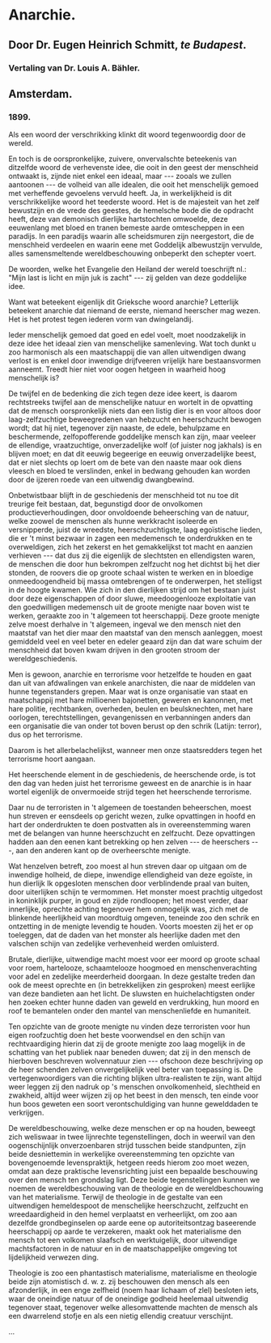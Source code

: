 # Anarchie.

## Door Dr. Eugen Heinrich Schmitt, _te Budapest_.

### Vertaling van Dr. Louis A. Bähler.

## Amsterdam.

### 1899.

Als een woord der verschrikking klinkt dit woord tegenwoordig door de wereld.

En toch is de oorspronkelijke, zuivere, onvervalschte beteekenis van ditzelfde woord de verhevenste idee, die ooit in den geest der menschheid ontwaakt is, zijnde niet enkel een ideaal, maar --- zooals we zullen aantoonen --- de volheid van alle idealen, die ooit het menschelijk gemoed met verheffende gevoelens vervuld heeft. Ja, in werkelijkheid is dit verschrikkelijke woord het teederste woord. Het is de majesteit van het zelf bewustzijn en de vrede des geestes, de hemelsche bode die de opdracht heeft, deze van demonisch dierlijke hartstochten omwoelde, deze eeuwenlang met bloed en tranen bemeste aarde omtescheppen in een paradijs. In een paradijs waarin alle scheidsmuren zijn neergestort, die de menschheid verdeelen en waarin eene met Goddelijk albewustzijn vervulde, alles samensmeltende wereldbeschouwing onbeperkt den schepter voert.

De woorden, welke het Evangelie den Heiland der wereld toeschrijft nl.: "Mijn last is licht en mijn juk is zacht" --- zij gelden van deze goddelijke idee.

Want wat beteekent eigenlijk dit Grieksche woord anarchie? Letterlijk beteekent anarchie dat niemand de eerste, niemand heerscher mag wezen.
Het is het protest tegen iederen vorm van dwingelandij.

Ieder menschelijk gemoed dat goed en edel voelt, moet noodzakelijk in deze idee het ideaal zien van menschelijke samenleving. Wat toch dunkt u zoo harmonisch als een maatschappij die van allen uitwendigen dwang verlost is en enkel door inwendige drijfveeren vrijelijk hare bestaansvormen aanneemt. Treedt hier niet voor oogen hetgeen in waarheid hoog menschelijk is?

De twijfel en de bedenking die zich tegen deze idee keert, is daarom rechtstreeks twijfel aan de menschelijke natuur en wortelt in de opvatting dat de mensch oorspronkelijk niets dan een listig dier is en voor altoos door laag-zelfzuchtige beweegredenen van hebzucht en heerschzucht bewogen wordt; dat hij niet, tegenover zijn naaste, de edele, behulpzame en beschermende, zelfopofferende goddelijke mensch kan zijn, maar veeleer de ellendige, vraatzuchtige, onverzadelijke wolf (of juister nog jakhals) is en blijven moet; en dat dit eeuwig begeerige en eeuwig onverzadelijke beest, dat er niet slechts op loert om de bete van den naaste maar ook diens vleesch en bloed te verslinden, enkel in bedwang gehouden kan worden door de ijzeren roede van een uitwendig dwangbewind.

Onbetwistbaar blijft in de geschiedenis der menschheid tot nu toe dit treurige feit bestaan, dat, begunstigd door de onvolkomen productieverhoudingen, door onvoldoende beheersching van de natuur, welke zoowel de menschen als hunne werkkracht isoleerde en versnipperde, juist de wreedste, heerschzuchtigste, laag egoïstische lieden, die er 't minst bezwaar in zagen een medemensch te onderdrukken en te overweldigen, zich het zekerst en het gemakkelijkst tot macht en aanzien verhieven --- dat dus zij die eigenlijk de slechtsten en ellendigsten waren, de menschen die door hun bekrompen zelfzucht nog het dichtst bij het dier stonden, de roovers die op groote schaal wisten te werken en in bloedige onmeedoogendheid bij massa omtebrengen of te onderwerpen, het stelligst in de hoogte kwamen. Wie zich in den dierlijken strijd om het bestaan juist door deze eigenschappen of door sluwe, meedoogenlooze exploitatie van den goedwilligen medemensch uit de groote menigte naar boven wist te werken, geraakte zoo in 't algemeen tot heerschappij. Deze groote menigte zelve moest derhalve in 't algemeen, ingeval we den mensch niet den maatstaf van het dier maar den maatstaf van den mensch aanleggen, moest gemiddeld veel en veel beter en edeler geaard zijn dan dat ware schuim der menschheid dat boven kwam drijven in den grooten stroom der wereldgeschiedenis.

Men is gewoon, anarchie en terrorisme voor hetzelfde te houden en gaat dan uit van afdwalingen van enkele anarchisten, die naar de middelen van hunne tegenstanders grepen. Maar wat is onze organisatie van staat en maatschappij met hare millioenen bajonetten, geweren en kanonnen, met hare politie, rechtbanken, overheden, beulen en beulsknechten, met hare oorlogen, terechtstellingen, gevangenissen en verbanningen anders dan een organisatie die van onder tot boven berust op den schrik (Latijn: terror), dus op het terrorisme.

Daarom is het allerbelachelijkst, wanneer men onze staatsredders tegen het terrorisme hoort aangaan.

Het heerschende element in de geschiedenis, de heerschende orde, is tot den dag van heden juist het terrorisme geweest en de anarchie is in haar wortel eigenlijk de onvermoeide strijd tegen het heerschende terrorisme.

Daar nu de terroristen in 't algemeen de toestanden beheerschen, moest hun streven er eensdeels op gericht wezen, zulke opvattingen in hoofd en hart der onderdrukten te doen postvatten als in overeenstemming waren met de belangen van hunne heerschzucht en zelfzucht. Deze opvattingen hadden aan den eenen kant betrekking op hen zelven --- de heerschers ---, aan den anderen kant op de overheerschte menigte.

Wat henzelven betreft, zoo moest al hun streven daar op uitgaan om de inwendige holheid, de diepe, inwendige ellendigheid van deze egoïste, in hun dierlijk Ik opgesloten menschen door verblindende praal van buiten, door uiterlijken schijn te vermommen. Het monster moest prachtig uitgedost in koninklijk purper, in goud en zijde rondloopen; het moest verder, daar innerlijke, oprechte achting tegenover hem onmogelijk was, zich met de blinkende heerlijkheid van moordtuig omgeven, teneinde zoo den schrik en ontzetting in de menigte levendig te houden. Voorts moesten zij het er op toeleggen, dat de daden van het monster als heerlijke daden met den valschen schijn van zedelijke verhevenheid werden omluisterd.

Brutale, dierlijke, uitwendige macht moest voor eer moord op groote schaal voor roem, hartelooze, schaamtelooze hoogmoed en menschenverachting voor adel en zedelijke meerderheid doorgaan. In deze gestalte treden dan ook de meest oprechte en (in betrekkelijken zin gesproken) meest eerlijke van deze bandieten aan het licht. De sluwsten en huichelachtigsten onder hen zoeken echter hunne daden van geweld en verdrukking, hun moord en roof te bemantelen onder den mantel van menschenliefde en humaniteit.

Ten opzichte van de groote menigte nu vinden deze terroristen voor hun eigen roofzuchtig doen het beste voorwendsel en den schijn van rechtvaardiging hierin dat zij de groote menigte zoo laag mogelijk in de schatting van het publiek naar beneden duwen; dat zij in den mensch de hierboven beschreven wolvennatuur zien --- ofschoon deze beschrijving op de heer schenden zelven onvergelijkelijk veel beter van toepassing is. De vertegenwoordigers van die richting blijken ultra-realisten te zijn, want altijd weer leggen zij den nadruk op 's menschen onvolkomenheid, slechtheid en zwakheid, altijd weer wijzen zij op het beest in den mensch, ten einde voor hun boos geweten een soort verontschuldiging van hunne gewelddaden te verkrijgen.

De wereldbeschouwing, welke deze menschen er op na houden, beweegt zich weliswaar in twee lijnrechte tegenstellingen, doch in weerwil van den oogenschijnlijk onverzoenbaren strijd tusschen beide standpunten, zijn beide desniettemin in werkelijke overeenstemming ten opzichte van bovengenoemde levenspraktijk, hetgeen reeds hierom zoo moet wezen, omdat aan deze praktische levensrichting juist een bepaalde beschouwing over den mensch ten grondslag ligt. Deze beide tegenstellingen kunnen we noemen de wereldbeschouwing van de theologie en de wereldbeschouwing van het materialisme. Terwijl de theologie in de gestalte van een uitwendigen hemeldespoot de menschelijke heerschzucht, zelfzucht en wreedaardigheid in den hemel verplaatst en verheerlijkt, om zoo aan dezelfde grondbeginselen op aarde eene op autoriteitsontzag baseerende heerschappij op aarde te verzekeren, maakt ook het materialisme den mensch tot een volkomen slaafsch en werktuigelijk, door uitwendige machtsfactoren in de natuur en in de maatschappelijke omgeving tot lijdelijkheid verwezen ding.

Theologie is zoo een phantastisch materialisme, materialisme en theologie beide zijn atomistisch d. w. z. zij beschouwen den mensch als een afzonderlijk, in een enge zelfheid (noem haar lichaam of zlel) besloten iets, waar de oneindige natuur of de oneindige godheid heelemaal uitwendig tegenover staat, tegenover welke allesomvattende machten de mensch als een dwarrelend stofje en als een nietig ellendig creatuur verschijnt.

...
